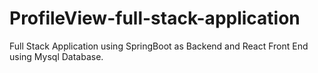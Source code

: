 # ProfileView-full-stack-application
Full Stack Application using SpringBoot as Backend and React Front End using Mysql Database.

